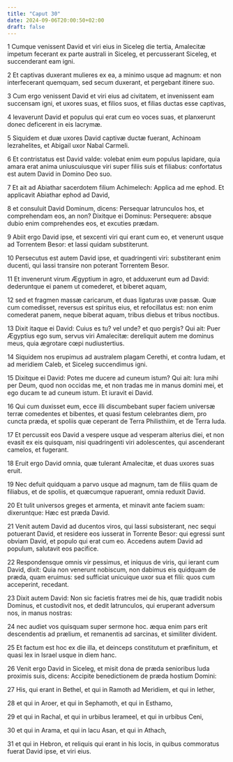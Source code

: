 ```yaml
---
title: "Caput 30"
date: 2024-09-06T20:00:50+02:00
draft: false
---
```



1 Cumque venissent David et viri eius in Siceleg die tertia, Amalecitæ impetum fecerant ex parte australi in Siceleg, et percusserant Siceleg, et succenderant eam igni.

2 Et captivas duxerant mulieres ex ea, a minimo usque ad magnum: et non interfecerant quemquam, sed secum duxerant, et pergebant itinere suo.

3 Cum ergo venissent David et viri eius ad civitatem, et invenissent eam succensam igni, et uxores suas, et filios suos, et filias ductas esse captivas,

4 levaverunt David et populus qui erat cum eo voces suas, et planxerunt donec deficerent in eis lacrymæ.

5 Siquidem et duæ uxores David captivæ ductæ fuerant, Achinoam Iezrahelites, et Abigail uxor Nabal Carmeli.

6 Et contristatus est David valde: volebat enim eum populus lapidare, quia amara erat anima uniuscuiusque viri super filiis suis et filiabus: confortatus est autem David in Domino Deo suo.

7 Et ait ad Abiathar sacerdotem filium Achimelech: Applica ad me ephod. Et applicavit Abiathar ephod ad David,

8 et consuluit David Dominum, dicens: Persequar latrunculos hos, et comprehendam eos, an non? Dixitque ei Dominus: Persequere: absque dubio enim comprehendes eos, et excuties prædam.

9 Abiit ergo David ipse, et sexcenti viri qui erant cum eo, et venerunt usque ad Torrentem Besor: et lassi quidam substiterunt.

10 Persecutus est autem David ipse, et quadringenti viri: substiterant enim ducenti, qui lassi transire non poterant Torrentem Besor.

11 Et invenerunt virum Ægyptium in agro, et adduxerunt eum ad David: dederuntque ei panem ut comederet, et biberet aquam,

12 sed et fragmen massæ caricarum, et duas ligaturas uvæ passæ. Quæ cum comedisset, reversus est spiritus eius, et refocillatus est: non enim comederat panem, neque biberat aquam, tribus diebus et tribus noctibus.

13 Dixit itaque ei David: Cuius es tu? vel unde? et quo pergis? Qui ait: Puer Ægyptius ego sum, servus viri Amalecitæ: dereliquit autem me dominus meus, quia ægrotare cœpi nudiustertius.

14 Siquidem nos erupimus ad australem plagam Cerethi, et contra Iudam, et ad meridiem Caleb, et Siceleg succendimus igni.

15 Dixitque ei David: Potes me ducere ad cuneum istum? Qui ait: Iura mihi per Deum, quod non occidas me, et non tradas me in manus domini mei, et ego ducam te ad cuneum istum. Et iuravit ei David.

16 Qui cum duxisset eum, ecce illi discumbebant super faciem universæ terræ comedentes et bibentes, et quasi festum celebrantes diem, pro cuncta præda, et spoliis quæ ceperant de Terra Philisthiim, et de Terra Iuda.

17 Et percussit eos David a vespere usque ad vesperam alterius diei, et non evasit ex eis quisquam, nisi quadringenti viri adolescentes, qui ascenderant camelos, et fugerant.

18 Eruit ergo David omnia, quæ tulerant Amalecitæ, et duas uxores suas eruit.

19 Nec defuit quidquam a parvo usque ad magnum, tam de filiis quam de filiabus, et de spoliis, et quæcumque rapuerant, omnia reduxit David.

20 Et tulit universos greges et armenta, et minavit ante faciem suam: dixeruntque: Hæc est præda David.

21 Venit autem David ad ducentos viros, qui lassi subsisterant, nec sequi potuerant David, et residere eos iusserat in Torrente Besor: qui egressi sunt obviam David, et populo qui erat cum eo. Accedens autem David ad populum, salutavit eos pacifice.

22 Respondensque omnis vir pessimus, et iniquus de viris, qui ierant cum David, dixit: Quia non venerunt nobiscum, non dabimus eis quidquam de præda, quam eruimus: sed sufficiat unicuique uxor sua et filii: quos cum acceperint, recedant.

23 Dixit autem David: Non sic facietis fratres mei de his, quæ tradidit nobis Dominus, et custodivit nos, et dedit latrunculos, qui eruperant adversum nos, in manus nostras:

24 nec audiet vos quisquam super sermone hoc. æqua enim pars erit descendentis ad prælium, et remanentis ad sarcinas, et similiter divident.

25 Et factum est hoc ex die illa, et deinceps constitutum et præfinitum, et quasi lex in Israel usque in diem hanc.

26 Venit ergo David in Siceleg, et misit dona de præda senioribus Iuda proximis suis, dicens: Accipite benedictionem de præda hostium Domini:

27 His, qui erant in Bethel, et qui in Ramoth ad Meridiem, et qui in Iether,

28 et qui in Aroer, et qui in Sephamoth, et qui in Esthamo,

29 et qui in Rachal, et qui in urbibus Ierameel, et qui in urbibus Ceni,

30 et qui in Arama, et qui in lacu Asan, et qui in Athach,

31 et qui in Hebron, et reliquis qui erant in his locis, in quibus commoratus fuerat David ipse, et viri eius.

